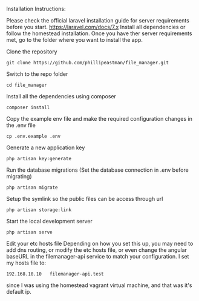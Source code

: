 Installation Instructions:

Please check the official laravel installation guide for server requirements before you start. https://laravel.com/docs/7.x
Install all dependencies or follow the homestead installation.
Once you have ther server requirements met, go to the folder where you want to install the app.

Clone the repository

`git clone https://github.com/phillipeastman/file_manager.git`

Switch to the repo folder

`cd file_manager`

Install all the dependencies using composer

`composer install`

Copy the example env file and make the required configuration changes in the .env file

`cp .env.example .env`

Generate a new application key

`php artisan key:generate`

Run the database migrations (Set the database connection in .env before migrating)

`php artisan migrate`

Setup the symlink so the public files can be access through url

`php artisan storage:link`

Start the local development server

`php artisan serve`

Edit your etc hosts file
Depending on how you set this up, you may need to add dns routing, or modify the etc hosts file, or even change the angular baseURL in the filemanager-api service to match your configuration.  I set my hosts file to: 

`192.168.10.10   filemanager-api.test`

since I was using the homestead vagrant virtual machine, and that was it's default ip.
